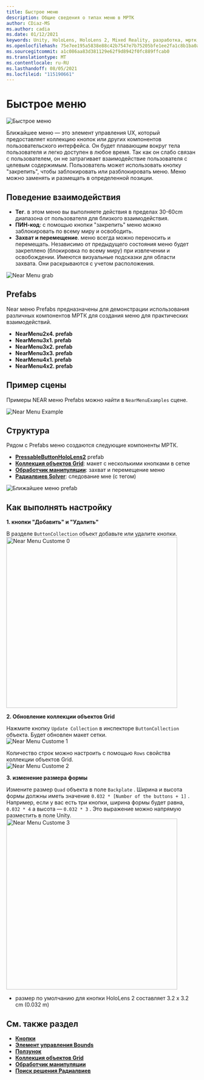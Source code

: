 ```yaml
---
title: Быстрое меню
description: Общие сведения о типах меню в МРТК
author: CDiaz-MS
ms.author: cadia
ms.date: 01/12/2021
keywords: Unity, HoloLens, HoloLens 2, Mixed Reality, разработка, мртк, Near меню,
ms.openlocfilehash: 75e7ee195a5838e88c42b7547e7b75205bfe1ee2fa1c8b1ba0a868b294883347
ms.sourcegitcommit: a1c086aa83d381129e62f9d8942f0fc889ffcab0
ms.translationtype: MT
ms.contentlocale: ru-RU
ms.lasthandoff: 08/05/2021
ms.locfileid: "115190661"
---
```

# <a name="near-menu"></a>Быстрое меню

![Быстрое меню](../images/near-menu/MRTK_UX_NearMenu.png)

Ближайшее меню — это элемент управления UX, который предоставляет коллекцию кнопок или других компонентов пользовательского интерфейса. Он будет плавающим вокруг тела пользователя и легко доступен в любое время. Так как он слабо связан с пользователем, он не затрагивает взаимодействие пользователя с целевым содержимым. Пользователь может использовать кнопку "закрепить", чтобы заблокировать или разблокировать меню. Меню можно заменять и размещать в определенной позиции.

## <a name="interaction-behavior"></a>Поведение взаимодействия

- **Тег**. в этом меню вы выполняете действия в пределах 30-60cm диапазона от пользователя для близкого взаимодействия.
- **ПИН-код**: с помощью кнопки "закрепить" меню можно заблокировать по всему миру и освободить.
- **Захват и перемещение**. меню всегда можно переносить и перемещать. Независимо от предыдущего состояния меню будет закреплено (блокировка по всему миру) при извлечении и освобождении. Имеются визуальные подсказки для области захвата. Они раскрываются с учетом расположения.

<img src="../images/near-menu/MRTK_UX_NearMenu_Grab.png" alt="Near Menu grab">

## <a name="prefabs"></a>Prefabs

Near меню Prefabs предназначены для демонстрации использования различных компонентов МРТК для создания меню для практических взаимодействий.

- **NearMenu2x4. prefab**
- **NearMenu3x1. prefab**
- **NearMenu3x2. prefab**
- **NearMenu3x3. prefab**
- **NearMenu4x1. prefab**
- **NearMenu4x2. prefab**

## <a name="example-scene"></a>Пример сцены

Примеры NEAR меню Prefabs можно найти в `NearMenuExamples` сцене.

<img src="../images/near-menu/MRTK_UX_NearMenu_Examples.png" alt="Near Menu Example">

## <a name="structure"></a>Структура

Рядом с Prefabs меню создаются следующие компоненты МРТК.

- [**PressableButtonHoloLens2**](button.md) prefab
- [**Коллекция объектов Grid**](object-collection.md): макет с несколькими кнопками в сетке
- [**Обработчик манипуляции**](manipulation-handler.md): захват и перемещение меню
- [**Радиалвиев Solver**](solvers/solver.md): следование мне (с тегом)

![Ближайшее меню prefab](../images/near-menu/MRTK_UX_NearMenu_Structure.png)

## <a name="how-to-customize"></a>Как выполнять настройку

**1. кнопки "Добавить" и "Удалить"**

В разделе `ButtonCollection` объект добавьте или удалите кнопки.  
<img src="../images/near-menu/MRTK_UX_NearMenu_Custom0.png" width="450" alt="Near Menu Custome 0">

**2. Обновление коллекции объектов Grid**

Нажмите кнопку `Update Collection` в инспекторе `ButtonCollection` объекта. Будет обновлен макет сетки.  
<img src="../images/near-menu/MRTK_UX_NearMenu_Custom1.png" alt="Near Menu Custome 1">

Количество строк можно настроить с помощью `Rows` свойства коллекции объектов Grid.  
<img src="../images/near-menu/MRTK_UX_NearMenu_Custom2.png" alt="Near Menu Custome 2">

**3. изменение размера формы**

Измените размер `Quad` объекта в поле `Backplate` . Ширина и высота формы должны иметь значение `0.032 * [Number of the buttons + 1]` . Например, если у вас есть три кнопки, ширина формы будет равна, `0.032 * 4` а высота — `0.032 * 3` . Это выражение можно напрямую разместить в поле Unity.  
<img src="../images/near-menu/MRTK_UX_NearMenu_Custom3.png" width="450" alt="Near Menu Custome 3">

- размер по умолчанию для кнопки HoloLens 2 составляет 3.2 x 3.2 cm (0.032 m)

## <a name="see-also"></a>См. также раздел

- [**Кнопки**](button.md)
- [**Элемент управления Bounds**](bounds-control.md)
- [**Ползунок**](sliders.md)
- [**Коллекция объектов Grid**](object-collection.md)
- [**Обработчик манипуляции**](manipulation-handler.md)
- [**Поиск решения Радиалвиев**](solvers/solver.md)
